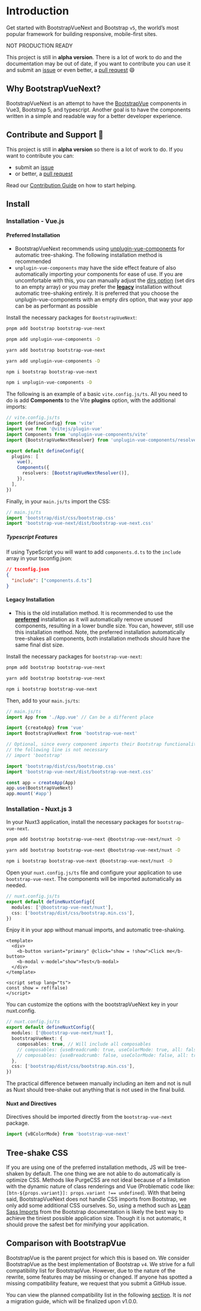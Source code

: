 # Introduction

<div class="lead">

Get started with BootstrapVueNext and Bootstrap `v5`, the world’s most popular framework for building responsive, mobile-first sites.

</div>

<b-alert variant="danger" :model-value="true" class="my-5">

NOT PRODUCTION READY

This project is still in **alpha version**. There is a lot of work to do and the documentation may be out of date, if you want to contribute you can use it and submit an [issue](https://github.com/bootstrap-vue-next/bootstrap-vue-next/issues) or even better, a [pull request](https://github.com/bootstrap-vue-next/bootstrap-vue-next/pulls) 😄

</b-alert>

## Why BootstrapVueNext?

BootstrapVueNext is an attempt to have the [BootstrapVue](https://bootstrap-vue.org/) components in Vue3, Bootstrap 5, and typescript. Another goal is to have the components written in a simple and readable way for a better developer experience.

## Contribute and Support 🙌

This project is still in **alpha version** so there is a lot of work to do. If you want to contribute you can:

- submit an [issue](https://github.com/bootstrap-vue-next/bootstrap-vue-next/issues)
- or better, a [pull request](https://github.com/bootstrap-vue-next/bootstrap-vue-next/pulls)

Read our [Contribution Guide](https://github.com/bootstrap-vue-next/bootstrap-vue-next/blob/main/CONTRIBUTING.md) on how to start helping.

## Install

### Installation - Vue.js

#### Preferred Installation

- BootstrapVueNext recommends using [unplugin-vue-components](https://github.com/antfu/unplugin-vue-components) for automatic tree-shaking. The following installation method is recommended
- `unplugin-vue-components` may have the side effect feature of also automatically importing _your_ components for ease of use. If you are uncomfortable with this, you can manually adjust the [dirs option](https://github.com/antfu/unplugin-vue-components#configuration) (set dirs to an empty array) or you may prefer the [**legacy**](#legacy-installation) installation without automatic tree-shaking entirely. It is preferred that you choose the unplugin-vue-components with an empty dirs option, that way your app can be as performant as possible

Install the necessary packages for `BootstrapVueNext`:

<client-only>
<b-tabs v-model="codePreference">
  <b-tab title="PNPM">

  <b-card class="bg-body-tertiary">

```bash
pnpm add bootstrap bootstrap-vue-next

pnpm add unplugin-vue-components -D
```

  </b-card>

  </b-tab>
  <b-tab title="YARN">

  <b-card class="bg-body-tertiary">

```bash
yarn add bootstrap bootstrap-vue-next

yarn add unplugin-vue-components -D
```

  </b-card>

  </b-tab>
  <b-tab title="NPM">

  <b-card class="bg-body-tertiary">

```bash
npm i bootstrap bootstrap-vue-next

npm i unplugin-vue-components -D
```

  </b-card>

  </b-tab>
</b-tabs>
</client-only>

The following is an example of a basic `vite.config.js/ts`. All you need to do is add **Components** to the Vite **plugins** option, with the additional imports:

<b-card class="bg-body-tertiary">

```ts
// vite.config.js/ts
import {defineConfig} from 'vite'
import vue from '@vitejs/plugin-vue'
import Components from 'unplugin-vue-components/vite'
import {BootstrapVueNextResolver} from 'unplugin-vue-components/resolvers'

export default defineConfig({
  plugins: [
    vue(),
    Components({
      resolvers: [BootstrapVueNextResolver()],
    }),
  ],
})
```

</b-card>

Finally, in your `main.js/ts` import the CSS:

<b-card class="bg-body-tertiary">

```ts
// main.js/ts
import 'bootstrap/dist/css/bootstrap.css'
import 'bootstrap-vue-next/dist/bootstrap-vue-next.css'
```

</b-card>

##### Typescript Features

If using TypeScript you will want to add `components.d.ts` to the `include` array in your tsconfig.json:

<b-card class="bg-body-tertiary">

```json
// tsconfig.json
{
  "include": ["components.d.ts"]
}
```

</b-card>

#### Legacy Installation

- This is the old installation method. It is recommended to use the [**preferred**](#preferred-installation) installation as it will automatically remove unused components, resulting in a lower bundle size. You can, however, still use this installation method. Note, the preferred installation automatically tree-shakes all components, both installation methods should have the same final dist size.

Install the necessary packages for `bootstrap-vue-next`:

<client-only>
<b-tabs v-model="codePreference">
  <b-tab title="PNPM">

  <b-card class="bg-body-tertiary">

```bash
pnpm add bootstrap bootstrap-vue-next
```

  </b-card>

  </b-tab>
  <b-tab title="YARN">

  <b-card class="bg-body-tertiary">

```bash
yarn add bootstrap bootstrap-vue-next
```

  </b-card>

  </b-tab>
  <b-tab title="NPM">

  <b-card class="bg-body-tertiary">

```bash
npm i bootstrap bootstrap-vue-next
```

  </b-card>

  </b-tab>
</b-tabs>
</client-only>

Then, add to your `main.js/ts`:

<b-card class="bg-body-tertiary">

```typescript
// main.js/ts
import App from './App.vue' // Can be a different place

import {createApp} from 'vue'
import BootstrapVueNext from 'bootstrap-vue-next'

// Optional, since every component imports their Bootstrap functionality
// the following line is not necessary
// import 'bootstrap'

import 'bootstrap/dist/css/bootstrap.css'
import 'bootstrap-vue-next/dist/bootstrap-vue-next.css'

const app = createApp(App)
app.use(BootstrapVueNext)
app.mount('#app')
```

</b-card>

### <a id="nuxtjs"></a> Installation - Nuxt.js 3

In your Nuxt3 application, install the necessary packages for `bootstrap-vue-next`.

<client-only>
<b-tabs v-model="codePreference">
  <b-tab title="PNPM">

  <b-card class="bg-body-tertiary">

```bash
pnpm add bootstrap bootstrap-vue-next @bootstrap-vue-next/nuxt -D
```

  </b-card>

  </b-tab>
  <b-tab title="YARN">

  <b-card class="bg-body-tertiary">

```bash
yarn add bootstrap bootstrap-vue-next @bootstrap-vue-next/nuxt -D
```

  </b-card>

  </b-tab>
  <b-tab title="NPM">

  <b-card class="bg-body-tertiary">

```bash
npm i bootstrap bootstrap-vue-next @bootstrap-vue-next/nuxt -D
```

  </b-card>

  </b-tab>
</b-tabs>
</client-only>

Open your `nuxt.config.js/ts` file and configure your application to use `bootstrap-vue-next`. The components will be imported automatically as needed.

<b-card class="bg-body-tertiary">

```ts
// nuxt.config.js/ts
export default defineNuxtConfig({
  modules: ['@bootstrap-vue-next/nuxt'],
  css: ['bootstrap/dist/css/bootstrap.min.css'],
})
```

</b-card>

Enjoy it in your app without manual imports, and automatic tree-shaking.

<b-card class="bg-body-tertiary">

```vue
<template>
  <div>
    <b-button variant="primary" @click="show = !show">Click me</b-button>
    <b-modal v-model="show">Test</b-modal>
  </div>
</template>

<script setup lang="ts">
const show = ref(false)
</script>
```

</b-card>

You can customize the options with the bootstrapVueNext key in your nuxt.config.

<b-card class="bg-body-tertiary">

```ts
// nuxt.config.js/ts
export default defineNuxtConfig({
  modules: ['@bootstrap-vue-next/nuxt'],
  bootstrapVueNext: {
    composables: true, // Will include all composables
    // composables: {useBreadcrumb: true, useColorMode: true, all: false}, // Will include only useBreadcrumb & useColorMode
    // composables: {useBreadcrumb: false, useColorMode: false, all: true} // Will include everything except useBreadcrumb & useColorMode
  },
  css: ['bootstrap/dist/css/bootstrap.min.css'],
})
```

</b-card>

The practical difference between manually including an item and not is null as Nuxt should tree-shake out anything that is not used in the final build.

#### Nuxt and Directives

Directives should be imported directly from the `bootstrap-vue-next` package.

<b-card class="bg-body-tertiary">

```ts
import {vBColorMode} from 'bootstrap-vue-next'
```

</b-card>

## Tree-shake CSS

If you are using one of the preferred installation methods, JS will be tree-shaken by default. The one thing we are not able to do automatically is optimize CSS. Methods like PurgeCSS are not ideal because of a limitation with the dynamic nature of class renderings and Vue (Problematic code like: `[btn-${props.variant}]: props.variant !== undefined`). With that being said, BootstrapVueNext does not handle CSS imports from Bootstrap, we only add some additional CSS ourselves. So, using a method such as [Lean Sass Imports](https://getbootstrap.com/docs/5.3/customize/optimize/#lean-sass-imports) from the Bootstrap documentation is likely the best way to achieve the tiniest possible application size. Though it is not automatic, it should prove the safest bet for minifying your application.

## Comparison with BootstrapVue

BootstrapVue is the parent project for which this is based on. We consider BootstrapVue as the best implementation of Bootstrap `v4`. We strive for a full compatibility list for BootstrapVue. However, due to the nature of the rewrite, some features may be missing or changed. If anyone has spotted a missing compatibility feature, we request that you submit a GitHub issue.

<!-- To follow this, we'll implement a parity list where you can view the progress of covered components. This section is not ready yet. -->

You can view the planned compatibility list in the following [section](./reference/parityList.md). It is _not_ a migration guide, which will be finalized upon v1.0.0.

<script setup lang="ts">
import {BCard, BCardBody, BAlert, BTab, BTabs} from 'bootstrap-vue-next'
import {useLocalStorage} from '@vueuse/core'

const codePreference = useLocalStorage('code-group-preference', 0)
</script>
